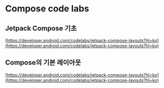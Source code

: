 # Compose code labs

## Jetpack Compose 기초
[https://developer.android.com/codelabs/jetpack-compose-layouts?hl=ko](https://developer.android.com/codelabs/jetpack-compose-layouts?hl=ko)

## Compose의 기본 레이아웃
[https://developer.android.com/codelabs/jetpack-compose-layouts?hl=ko](https://developer.android.com/codelabs/jetpack-compose-layouts?hl=ko)